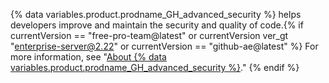 {% data variables.product.prodname_GH_advanced_security %} helps developers improve and maintain the security and quality of code.{% if currentVersion == "free-pro-team@latest" or currentVersion ver_gt "enterprise-server@2.22" or currentVersion == "github-ae@latest" %} For more information, see "[About {% data variables.product.prodname_GH_advanced_security %}](/github/getting-started-with-github/about-github-advanced-security)."
{% endif %}
